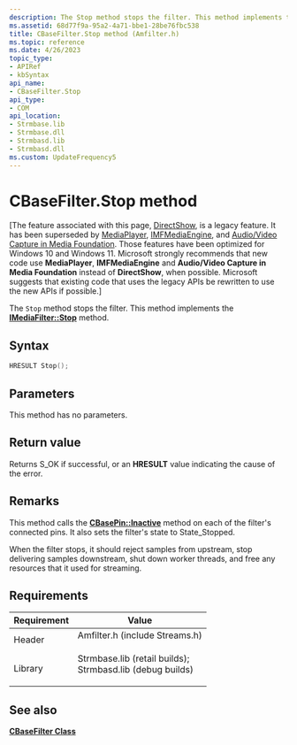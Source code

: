 ```yaml
---
description: The Stop method stops the filter. This method implements the IMediaFilter::Stop method.
ms.assetid: 68d77f9a-95a2-4a71-bbe1-28be76fbc538
title: CBaseFilter.Stop method (Amfilter.h)
ms.topic: reference
ms.date: 4/26/2023
topic_type: 
- APIRef
- kbSyntax
api_name: 
- CBaseFilter.Stop
api_type: 
- COM
api_location: 
- Strmbase.lib
- Strmbase.dll
- Strmbasd.lib
- Strmbasd.dll
ms.custom: UpdateFrequency5
---
```


# CBaseFilter.Stop method

\[The feature associated with this page, [DirectShow](/windows/win32/directshow/directshow), is a legacy feature. It has been superseded by [MediaPlayer](/uwp/api/Windows.Media.Playback.MediaPlayer), [IMFMediaEngine](/windows/win32/api/mfmediaengine/nn-mfmediaengine-imfmediaengine), and [Audio/Video Capture in Media Foundation](windows/win32/medfound/audio-video-capture-in-media-foundation). Those features have been optimized for Windows 10 and Windows 11. Microsoft strongly recommends that new code use **MediaPlayer**, **IMFMediaEngine** and **Audio/Video Capture in Media Foundation** instead of **DirectShow**, when possible. Microsoft suggests that existing code that uses the legacy APIs be rewritten to use the new APIs if possible.\]

The `Stop` method stops the filter. This method implements the [**IMediaFilter::Stop**](/windows/desktop/api/Strmif/nf-strmif-imediafilter-stop) method.

## Syntax


```C++
HRESULT Stop();
```



## Parameters

This method has no parameters.

## Return value

Returns S\_OK if successful, or an **HRESULT** value indicating the cause of the error.

## Remarks

This method calls the [**CBasePin::Inactive**](cbasepin-inactive.md) method on each of the filter's connected pins. It also sets the filter's state to State\_Stopped.

When the filter stops, it should reject samples from upstream, stop delivering samples downstream, shut down worker threads, and free any resources that it used for streaming.

## Requirements



| Requirement | Value |
|--------------------|--------------------------------------------------------------------------------------------------------------------------------------------------------------------------------------------|
| Header<br/>  | <dl> <dt>Amfilter.h (include Streams.h)</dt> </dl>                                                                                  |
| Library<br/> | <dl> <dt>Strmbase.lib (retail builds); </dt> <dt>Strmbasd.lib (debug builds)</dt> </dl> |



## See also

<dl> <dt>

[**CBaseFilter Class**](cbasefilter.md)
</dt> </dl>

 

 




